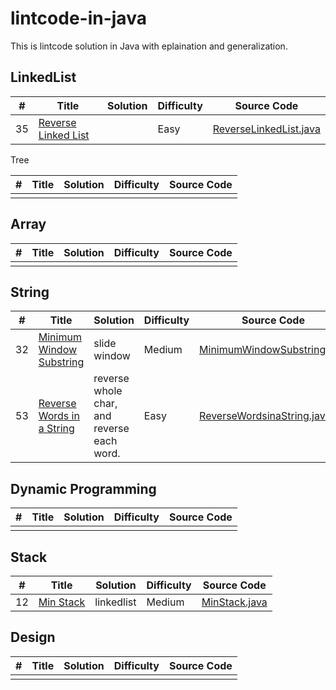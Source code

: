 # lintcode-in-java
This is lintcode solution in Java with eplaination and generalization.

## LinkedList

| #    | Title | Solution | Difficulty | Source Code |
| ---- | ----- | -------- | ---------- | ----------- |
|  35  |   [Reverse Linked List](https://www.lintcode.com/problem/reverse-linked-list/description)    |          |       Easy     |     [ReverseLinkedList.java](https://github.com/venciallee/lintcode-in-java/tree/master/lintcode/app/src/main/java/com/bytetree/lintcode/linkedlist/ReverseLinkedList.java)        |

Tree

| #    | Title                                    | Solution                  | Difficulty | Source Code                              |
| ---- | ---------------------------------------- | ------------------------- | ---------- | ---------------------------------------- |
|      |       |          |            |             |

## Array

| #    | Title | Solution | Difficulty | Source Code |
| ---- | ----- | -------- | ---------- | ----------- |
|      |       |          |            |             |

## String

| #    | Title | Solution | Difficulty | Source Code |
| ---- | ----- | -------- | ---------- | ----------- |
|  32  |   [Minimum Window Substring](https://www.lintcode.com/problem/minimum-window-substring/description)    |     slide window     |       Medium     |     [MinimumWindowSubstring.java](https://github.com/venciallee/lintcode-in-java/tree/master/lintcode/app/src/main/java/com/bytetree/lintcode/string/MinimumWindowSubstring.java)        |
|  53  |   [Reverse Words in a String](https://www.lintcode.com/problem/reverse-words-in-a-string/description)    |     reverse whole char, and reverse each word.     |       Easy     |     [ReverseWordsinaString.java](https://github.com/venciallee/lintcode-in-java/tree/master/lintcode/app/src/main/java/com/bytetree/lintcode/string/ReverseWordsinaString.java)        |

## Dynamic Programming

| #    | Title                                    | Solution | Difficulty | Source Code                              |
| ---- | ---------------------------------------- | -------- | ---------- | ---------------------------------------- |
|      |       |          |            |             |

## Stack

| #    | Title                                    | Solution                             | Difficulty | Source Code                              |
| ---- | ---------------------------------------- | ------------------------------------ | ---------- | ---------------------------------------- |
|  12  |   [Min Stack](https://www.lintcode.com/problem/min-stack/description)    |     linkedlist     |       Medium     |     [MinStack.java](https://github.com/venciallee/lintcode-in-java/tree/master/lintcode/app/src/main/java/com/bytetree/lintcode/stack/MinStack.java)        |

## Design

| #    | Title                                    | Solution                             | Difficulty | Source Code                              |
| ---- | ---------------------------------------- | ------------------------------------ | ---------- | ---------------------------------------- |
|      |       |          |            |             |

